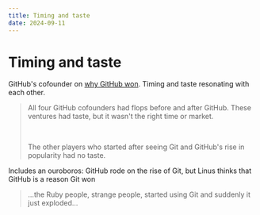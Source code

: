 ```yaml
---
title: Timing and taste
date: 2024-09-11
---
```


# Timing and taste

GitHub's cofounder on
[why GitHub won](https://blog.gitbutler.com/why-github-actually-won/). Timing
and taste resonating with each other.

> <p>All four GitHub cofounders had flops before and after GitHub. These ventures
> had taste, but it wasn't the right time or market.</p>
> <br/>
> <p>The other players who started after seeing Git and GitHub's rise in popularity had no taste.</p>

Includes an ouroboros: GitHub rode on the rise of Git, but Linus thinks that
GitHub is a reason Git won

> ...the Ruby people, strange people, started using Git and suddenly it just
> exploded...
